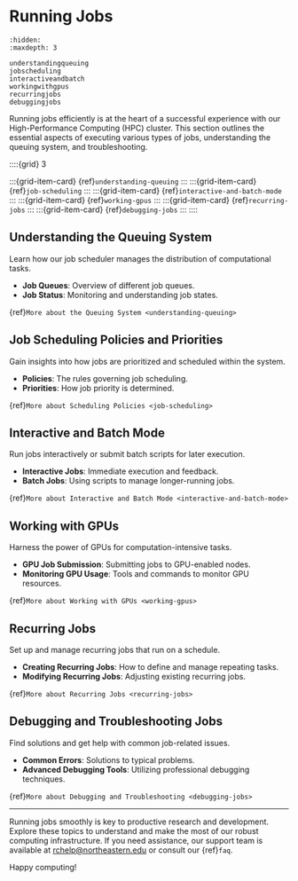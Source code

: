 # Running Jobs

```{toctree}
:hidden:
:maxdepth: 3

understandingqueuing
jobscheduling
interactiveandbatch
workingwithgpus
recurringjobs
debuggingjobs
```
Running jobs efficiently is at the heart of a successful experience with our High-Performance Computing (HPC) cluster. This section outlines the essential aspects of executing various types of jobs, understanding the queuing system, and troubleshooting.

::::{grid} 3

:::{grid-item-card} {ref}`understanding-queuing`
:::
:::{grid-item-card} {ref}`job-scheduling`
:::
:::{grid-item-card} {ref}`interactive-and-batch-mode`
:::
:::{grid-item-card} {ref}`working-gpus`
:::
:::{grid-item-card} {ref}`recurring-jobs`
:::
:::{grid-item-card} {ref}`debugging-jobs`
:::
::::

## Understanding the Queuing System

Learn how our job scheduler manages the distribution of computational tasks.

- **Job Queues**: Overview of different job queues.
- **Job Status**: Monitoring and understanding job states.

{ref}`More about the Queuing System <understanding-queuing>`

## Job Scheduling Policies and Priorities

Gain insights into how jobs are prioritized and scheduled within the system.

- **Policies**: The rules governing job scheduling.
- **Priorities**: How job priority is determined.

{ref}`More about Scheduling Policies <job-scheduling>`

## Interactive and Batch Mode

Run jobs interactively or submit batch scripts for later execution.

- **Interactive Jobs**: Immediate execution and feedback.
- **Batch Jobs**: Using scripts to manage longer-running jobs.

{ref}`More about Interactive and Batch Mode <interactive-and-batch-mode>`

## Working with GPUs

Harness the power of GPUs for computation-intensive tasks.

- **GPU Job Submission**: Submitting jobs to GPU-enabled nodes.
- **Monitoring GPU Usage**: Tools and commands to monitor GPU resources.

{ref}`More about Working with GPUs <working-gpus>`

## Recurring Jobs

Set up and manage recurring jobs that run on a schedule.

- **Creating Recurring Jobs**: How to define and manage repeating tasks.
- **Modifying Recurring Jobs**: Adjusting existing recurring jobs.

{ref}`More about Recurring Jobs <recurring-jobs>`

## Debugging and Troubleshooting Jobs

Find solutions and get help with common job-related issues.

- **Common Errors**: Solutions to typical problems.
- **Advanced Debugging Tools**: Utilizing professional debugging techniques.

{ref}`More about Debugging and Troubleshooting <debugging-jobs>`

---

Running jobs smoothly is key to productive research and development. Explore these topics to understand and make the most of our robust computing infrastructure. If you need assistance, our support team is available at <rchelp@northeastern.edu> or consult our {ref}`faq`.

Happy computing!
